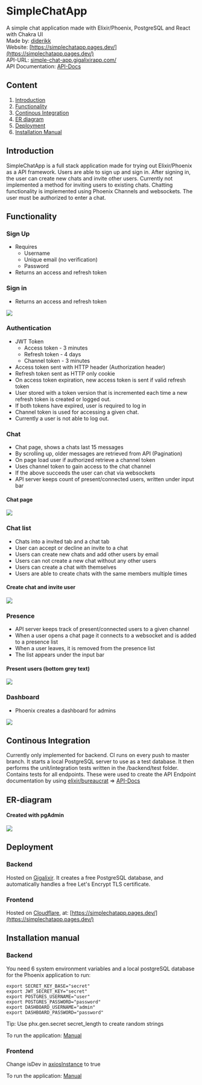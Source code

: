 # SimpleChatApp

A simple chat application made with Elixir/Phoenix, PostgreSQL and React with Chakra UI  
Made by: [diderikk](https://github.com/diderikk)  
Website: [https://simplechatapp.pages.dev/](https://simplechatapp.pages.dev/)  
API-URL: [simple-chat-app.gigalixirapp.com/](https://simple-chat-app.gigalixirapp.com/)  
API Documentation: [API-Docs](backend/docs/APIDOCS.md)

## Content

1. [Introduction](#introduction)
2. [Functionality](#functionality)
3. [Continous Integration](#continous-integration)
4. [ER diagram](#er-diagram)
5. [Deployment](#deployment)
6. [Installation Manual](#installation-manual)

## Introduction

SimpleChatApp is a full stack application made for trying out Elixir/Phoenix as a API framework. Users are able to sign up and sign in. After signing in, the user can create new chats and invite other users. Currently not implemented a method for inviting users to existing chats. Chatting functionality is implemented using Phoenix Channels and websockets. The user must be authorized to enter a chat.

## Functionality

### Sign Up

- Requires
  - Username
  - Unique email (no verification)
  - Password
- Returns an access and refresh token

### Sign in

- Returns an access and refresh token

![](./assets/signup.gif)

### Authentication

- JWT Token
  - Access token - 3 minutes
  - Refresh token - 4 days
  - Channel token - 3 minutes
- Access token sent with HTTP header (Authorization header)
- Refresh token sent as HTTP only cookie
- On access token expiration, new access token is sent if valid refresh token
- User stored with a token version that is incremented each time a new refresh token is created or logged out.
- If both tokens have expired, user is required to log in
- Channel token is used for accessing a given chat.
- Currently a user is not able to log out.

### Chat

- Chat page, shows a chats last 15 messages
- By scrolling up, older messages are retrieved from API (Pagination)
- On page load user if authorized retrieve a channel token
- Uses channel token to gain access to the chat channel
- If the above succeeds the user can chat via websockets
- API server keeps count of present/connected users, written under input bar

#### Chat page

![](./assets/chat.gif)

### Chat list

- Chats into a invited tab and a chat tab
- User can accept or decline an invite to a chat
- Users can create new chats and add other users by email
- Users can not create a new chat without any other users
- Users can create a chat with themselves
- Users are able to create chats with the same members multiple times

#### Create chat and invite user

![](./assets/createchat.gif)

### Presence

- API server keeps track of present/connected users to a given channel
- When a user opens a chat page it connects to a websocket and is added to a presence list
- When a user leaves, it is removed from the presence list
- The list appears under the input bar

#### Present users (bottom grey text)

![](./assets/presence.gif)

### Dashboard

- Phoenix creates a dashboard for admins

![](./assets/dashboard.png)

## Continous Integration

Currently only implemented for backend. CI runs on every push to master branch. It starts a local PostgreSQL server to use as a test database. It then performs the unit/integration tests written in the /backend/test folder. Contains tests for all endpoints. These were used to create the API Endpoint documentation by using
[elixir/bureaucrat](https://github.com/api-hogs/bureaucrat) => [API-Docs](backend/docs/APIDOCS.md)

## ER-diagram

#### Created with pgAdmin

![](./assets/ERD.png)

## Deployment

### Backend

Hosted on [Gigalixir](https://www.gigalixir.com/). It creates a free PostgreSQL database, and automatically handles a free Let's Encrypt TLS certificate.

### Frontend

Hosted on [Cloudflare](https://cloudflare.com), at: [https://simplechatapp.pages.dev/](https://simplechatapp.pages.dev/)

## Installation manual

### Backend

You need 6 system environment variables and a local postgreSQL database for the Phoenix application to run:

```
export SECRET_KEY_BASE="secret"
export JWT_SECRET_KEY="secret"
export POSTGRES_USERNAME="user"
export POSTGRES_PASSWORD="password"
export DASHBOARD_USERNAME="admin"
export DASHBOARD_PASSWORD="password"
```

Tip: Use phx.gen.secret secret_length to create random strings

To run the application: [Manual](backend/README.md)

### Frontend

Change isDev in [axiosInstance](frontend/src/utils/axiosInstance.ts) to true

To run the application: [Manual](frontend/README.md)
